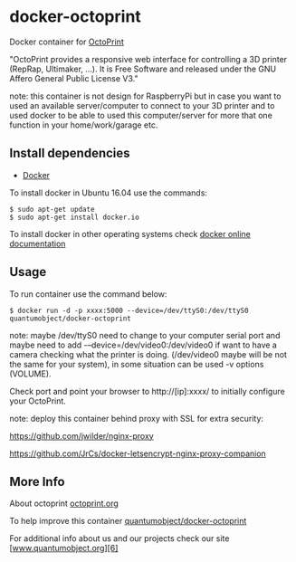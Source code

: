 # docker-octoprint

Docker container for [OctoPrint][3]

"OctoPrint provides a responsive web interface for controlling a 3D printer (RepRap, Ultimaker, ...). It is Free Software and released under the GNU Affero General Public License V3."

note: this container is not design for RaspberryPi but in case you want to used an available server/computer to connect to your 3D printer and to used docker to be able to used this computer/server for more that one function in your home/work/garage etc. 

## Install dependencies

  - [Docker][2]

To install docker in Ubuntu 16.04 use the commands:

    $ sudo apt-get update
    $ sudo apt-get install docker.io

 To install docker in other operating systems check [docker online documentation][4]

## Usage

To run container use the command below:

    $ docker run -d -p xxxx:5000 --device=/dev/ttyS0:/dev/ttyS0 quantumobject/docker-octoprint

note: maybe /dev/ttyS0 need to change to your computer serial port and maybe need to add -–device=/dev/video0:/dev/video0 if want to have a camera checking what the printer is doing. (/dev/video0 maybe will be not the same for your system), in some situation can be used -v options (VOLUME).

Check port and point your browser to http://[ip]:xxxx/  to initially configure your OctoPrint.

note: deploy this container behind proxy with SSL for extra security:

https://github.com/jwilder/nginx-proxy

https://github.com/JrCs/docker-letsencrypt-nginx-proxy-companion

## More Info

About octoprint [octoprint.org][1]

To help improve this container [quantumobject/docker-octoprint][5]

For additional info about us and our projects check our site [www.quantumobject.org][6]

[1]:http://octoprint.org/
[2]:https://www.docker.com
[3]:https://github.com/foosel/OctoPrint
[4]:http://docs.docker.com
[5]:https://github.com/QuantumObject/docker-octoprint
[6]:https://www.quantumobject.org/

